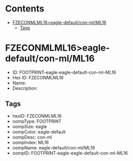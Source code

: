 



Contents
========

* [FZECONMLML16>eagle-default/con-ml/ML16](#fzeconmlml16eagle-defaultcon-mlml16)
	* [Tags](#tags)

# FZECONMLML16>eagle-default/con-ml/ML16

- ID: FOOTPRINT-eagle-eagle-default-con-ml-ML16
- Hex ID: FZECONMLML16
- Name: 
- Description: 

## Tags

- hexID: FZECONMLML16
- oompType: FOOTPRINT
- oompSize: eagle
- oompColor: eagle-default
- oompDesc: con-ml
- oompIndex: ML16
- oompName: eagle-default/con-ml/ML16
- oompID: FOOTPRINT-eagle-eagle-default-con-ml-ML16
